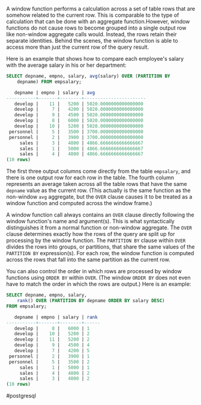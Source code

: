 A window function performs a calculation across a set of table rows that are somehow related to the current row. This is comparable to the type of calculation that can be done with an aggregate function.However, window functions do not cause rows to become grouped into a single output row like non-window aggregate calls would. Instead, the rows retain their separate identities. Behind the scenes, the window function is able to access more than just the current row of the query result.

Here is an example that shows how to compare each employee's salary with the average salary in his or her department:

```SQL
SELECT depname, empno, salary, avg(salary) OVER (PARTITION BY
	depname) FROM empsalary;
```

```SQL
   depname | empno | salary | avg
-----------+-------+--------+-----------------------
   develop |    11 |   5200 | 5020.0000000000000000
   develop |     7 |   4200 | 5020.0000000000000000
   develop |     9 |   4500 | 5020.0000000000000000
   develop |     8 |   6000 | 5020.0000000000000000
   develop |    10 |   5200 | 5020.0000000000000000
 personnel |     5 |   3500 | 3700.0000000000000000
 personnel |     2 |   3900 | 3700.0000000000000000
     sales |     3 |   4800 | 4866.6666666666666667
     sales |     1 |   5000 | 4866.6666666666666667
     sales |     4 |   4800 | 4866.6666666666666667
(10 rows)
```

The first three output columns come directly from the table `empsalary`, and there is one output row for each row in the table. The fourth column represents an average taken across all the table rows that have the same `depname` value as the current row. (This actually is the same function as the non-window `avg` aggregate, but the `OVER` clause causes it to be treated as a window function and computed across the window frame.)

A window function call always contains an `OVER` clause directly following the window function's name and argument(s). This is what syntactically distinguishes it from a normal function or non-window aggregate. The `OVER` clause determines exactly how the rows of the query are split up for processing by the window function. The `PARTITION BY` clause within `OVER` divides the rows into groups, or partitions, that share the same values of the `PARTITION BY` expression(s). For each row, the window function is computed across the rows that fall into the same partition as the current row.

You can also control the order in which rows are processed by window functions using `ORDER BY` within `OVER`. (The window `ORDER BY` does not even have to match the order in which the rows are output.) Here is an example:

```SQL
SELECT depname, empno, salary,
	rank() OVER (PARTITION BY depname ORDER BY salary DESC)
FROM empsalary;
```

```SQL
   depname | empno | salary | rank
-----------+-------+--------+------
   develop |     8 |   6000 | 1
   develop |    10 |   5200 | 2
   develop |    11 |   5200 | 2
   develop |     9 |   4500 | 4
   develop |     7 |   4200 | 5
 personnel |     2 |   3900 | 1
 personnel |     5 |   3500 | 2
     sales |     1 |   5000 | 1
     sales |     4 |   4800 | 2
     sales |     3 |   4800 | 2
(10 rows)
```

#postgresql 